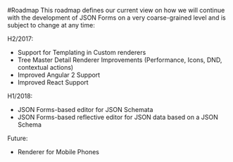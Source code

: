#Roadmap
This roadmap defines our current view on how we will continue with the development of JSON Forms on a very coarse-grained level and is subject to change at any time:

H2/2017:
 * Support for Templating in Custom renderers
 * Tree Master Detail Renderer Improvements (Performance, Icons, DND, contextual actions)
 * Improved Angular 2 Support
 * Improved React Support

H1/2018:
 * JSON Forms-based editor for JSON Schemata
 * JSON Forms-based reflective editor for JSON data based on a JSON Schema

Future:
 * Renderer for Mobile Phones
